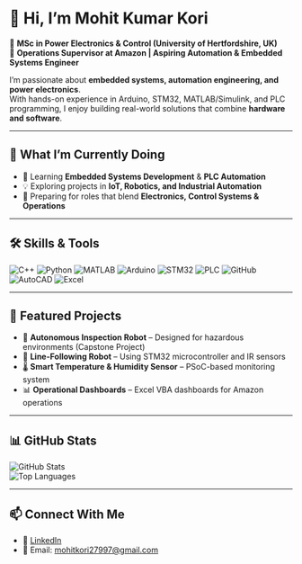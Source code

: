# 👋 Hi, I’m Mohit Kumar Kori  

🔹 **MSc in Power Electronics & Control (University of Hertfordshire, UK)**  
🔹 **Operations Supervisor at Amazon | Aspiring Automation & Embedded Systems Engineer**  

I’m passionate about **embedded systems, automation engineering, and power electronics**.  
With hands-on experience in Arduino, STM32, MATLAB/Simulink, and PLC programming, I enjoy building real-world solutions that combine **hardware and software**.  

---

## 🌱 What I’m Currently Doing
- 🚀 Learning **Embedded Systems Development** & **PLC Automation**  
- 💡 Exploring projects in **IoT, Robotics, and Industrial Automation**  
- 🎯 Preparing for roles that blend **Electronics, Control Systems & Operations**  

---

## 🛠️ Skills & Tools

![C++](https://img.shields.io/badge/C++-00599C?style=flat&logo=c%2B%2B&logoColor=white)
![Python](https://img.shields.io/badge/Python-3776AB?style=flat&logo=python&logoColor=white)
![MATLAB](https://img.shields.io/badge/MATLAB-orange?style=flat&logo=mathworks)
![Arduino](https://img.shields.io/badge/Arduino-00979D?style=flat&logo=arduino&logoColor=white)
![STM32](https://img.shields.io/badge/STM32-03234B?style=flat&logo=stmicroelectronics&logoColor=white)
![PLC](https://img.shields.io/badge/PLC-Automation-blue?style=flat)
![GitHub](https://img.shields.io/badge/GitHub-181717?style=flat&logo=github&logoColor=white)
![AutoCAD](https://img.shields.io/badge/AutoCAD-D00000?style=flat&logo=autodesk&logoColor=white)
![Excel](https://img.shields.io/badge/Excel-D0EA00?style=flat&logo=microsoft-excel&logoColor=black)

---

## 📌 Featured Projects
- 🤖 **Autonomous Inspection Robot** – Designed for hazardous environments (Capstone Project)  
- 🚗 **Line-Following Robot** – Using STM32 microcontroller and IR sensors  
- 🌡️ **Smart Temperature & Humidity Sensor** – PSoC-based monitoring system  
- 📊 **Operational Dashboards** – Excel VBA dashboards for Amazon operations  

---

## 📊 GitHub Stats
![GitHub Stats](https://github-readme-stats.vercel.app/api?username=mohitkori27997-cmd&show_icons=true&theme=tokyonight)  
![Top Languages](https://github-readme-stats.vercel.app/api/top-langs/?username=mohitkori27997-cmd&layout=compact&theme=tokyonight)  

---

## 📫 Connect With Me
- 💼 [LinkedIn](https://www.linkedin.com)  
- 📧 Email: mohitkori27997@gmail.com 
